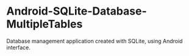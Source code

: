# Android-SQLite-Database-MultipleTables
Database management application created with SQLite, using Android interface.
